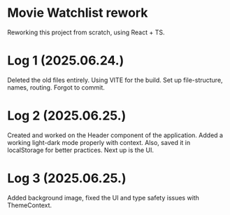 # Movie Watchlist rework

  Reworking this project from scratch, using React + TS.

# Log 1 (2025.06.24.)

  Deleted the old files entirely. Using VITE for the build. Set up file-structure, names, routing. Forgot to commit.

# Log 2 (2025.06.25.)

  Created and worked on the Header component of the application. 
  Added a working light-dark mode properly with context. Also, saved it in localStorage for better practices. Next up is the UI.

# Log 3 (2025.06.25.)

  Added background image, fixed the UI and type safety issues with ThemeContext.
